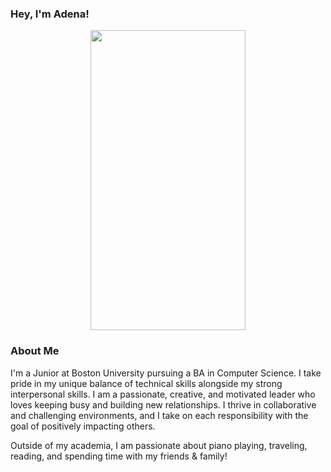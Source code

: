 ### Hey, I'm Adena!

<div id="header" align="center">
<img src="https://giphy.com/embed/jTHti8z6rjrUZmBgOp" width="248" height="480" frameBorder="0" class="giphy-embed"/>
</div>

### About Me

I'm a Junior at Boston University pursuing a BA in Computer Science. I take pride in my unique balance of technical skills alongside my strong interpersonal skills. I am a passionate, creative, and motivated leader who loves keeping busy and building new relationships. I thrive in collaborative and challenging environments, and I take on each responsibility with the goal of positively impacting others. 

Outside of my academia, I am passionate about piano playing, traveling, reading, and spending time with my friends & family! 


